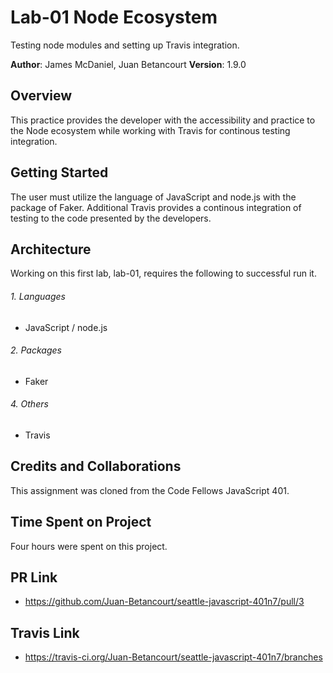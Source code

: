 # Lab-01 Node Ecosystem
Testing node modules and setting up Travis integration.

**Author**: James McDaniel, Juan Betancourt
**Version**: 1.9.0

## Overview

This practice provides the developer with the accessibility and practice to the Node ecosystem while working with Travis for continous testing integration.

## Getting Started
The user must utilize the language of JavaScript and node.js with the package of Faker. Additional Travis provides a continous integration of testing to the code presented by the developers.

## Architecture
Working on this first lab, lab-01, requires the following to successful run it.
###### 1. Languages
* JavaScript / node.js
###### 2. Packages
* Faker
###### 4. Others
* Travis

## Credits and Collaborations
This assignment was cloned from the Code Fellows JavaScript 401.

## Time Spent on Project
Four hours were spent on this project.

## PR Link
* https://github.com/Juan-Betancourt/seattle-javascript-401n7/pull/3

## Travis Link
* https://travis-ci.org/Juan-Betancourt/seattle-javascript-401n7/branches